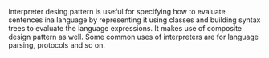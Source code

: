 Interpreter desing pattern is useful for specifying how to evaluate sentences ina language by representing it using classes and building syntax trees to evaluate the language expressions. It makes use of composite design pattern as well. Some common uses of interpreters are for language parsing, protocols and so on.